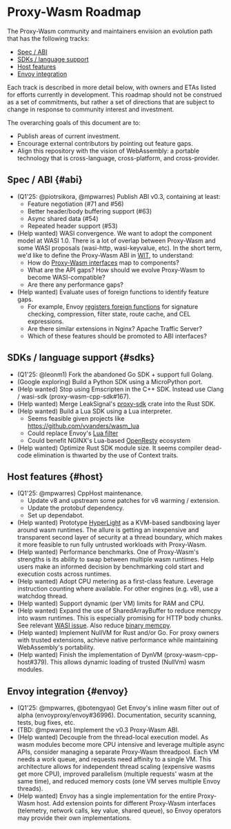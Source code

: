 # Proxy-Wasm Roadmap

The Proxy-Wasm community and maintainers envision an evolution path that has the
following tracks:

*   [Spec / ABI](#abi)
*   [SDKs / language support](#sdks)
*   [Host features](#host)
*   [Envoy integration](#envoy)

Each track is described in more detail below, with owners and ETAs listed for
efforts currently in development. This roadmap should not be construed as a set
of commitments, but rather a set of directions that are subject to change in
response to community interest and investment.

The overarching goals of this document are to:

*   Publish areas of current investment.
*   Encourage external contributors by pointing out feature gaps.
*   Align this repository with the vision of WebAssembly: a portable technology
    that is cross-language, cross-platform, and cross-provider.

## Spec / ABI {#abi}

*   (Q1'25: @piotrsikora, @mpwarres) Publish ABI v0.3, containing at least:
    *   Feature negotiation (#71 and #56)
    *   Better header/body buffering support (#63)
    *   Async shared data (#54)
    *   Repeated header support (#53)
*   (Help wanted) WASI convergence. We want to adopt the component model at WASI
    1.0. There is a lot of overlap between Proxy-Wasm and some WASI proposals
    (wasi-http, wasi-keyvalue, etc). In the short term, we'd like to define the
    Proxy-Wasm ABI in
    [WIT](https://github.com/WebAssembly/component-model/blob/main/design/mvp/WIT.md),
    to understand:
    *   How do
        [Proxy-Wasm interfaces](https://github.com/proxy-wasm/proxy-wasm-cpp-host/blob/main/include/proxy-wasm/context_interface.h)
        map to components?
    *   What are the API gaps? How should we evolve Proxy-Wasm to become
        WASI-compatible?
    *   Are there any performance gaps?
*   (Help wanted) Evaluate uses of foreign functions to identify feature gaps.
    *   For example, Envoy
        [registers foreign functions](https://github.com/search?q=repo%3Aenvoyproxy%2Fenvoy%20RegisterForeignFunction&type=code)
        for signature checking, compression, filter state, route cache, and CEL
        expressions.
    *   Are there similar extensions in Nginx? Apache Traffic Server?
    *   Which of these features should be promoted to ABI interfaces?

## SDKs / language support {#sdks}

*   (Q1'25: @leonm1) Fork the abandoned Go SDK + support full Golang.
*   (Google exploring) Build a Python SDK using a MicroPython port.
*   (Help wanted) Stop using Emscripten in the C++ SDK. Instead use Clang /
    wasi-sdk (proxy-wasm-cpp-sdk#167).
*   (Help wanted) Merge LeakSignal's
    [proxy-sdk](https://crates.io/crates/proxy-sdk) crate into the Rust SDK.
*   (Help wanted) Build a Lua SDK using a Lua interpreter.
    *   Seems feasible given projects like https://github.com/vvanders/wasm_lua
    *   Could replace Envoy's
        [Lua filter](https://www.envoyproxy.io/docs/envoy/latest/configuration/http/http_filters/lua_filter)
    *   Could benefit NGINX's Lua-based [OpenResty](https://openresty.org/)
        ecosystem
*   (Help wanted) Optimize Rust SDK module size. It seems compiler dead-code
    elimination is thwarted by the use of Context traits.

## Host features {#host}

*   (Q1'25: @mpwarres) CppHost maintenance.
    *   Update v8 and upstream some patches for v8 warming / extension.
    *   Update the protobuf dependency.
    *   Set up dependabot.
*   (Help wanted) Prototype
    [HyperLight](https://github.com/hyperlight-dev/hyperlight) as a KVM-based
    sandboxing layer around wasm runtimes. The allure is getting an inexpensive
    and transparent second layer of security at a thread boundary, which makes
    it more feasible to run fully untrusted workloads with Proxy-Wasm.
*   (Help wanted) Performance benchmarks. One of Proxy-Wasm's strengths is its
    ability to swap between multiple wasm runtimes. Help users make an informed
    decision by benchmarking cold start and execution costs across runtimes.
*   (Help wanted) Adopt CPU metering as a first-class feature. Leverage
    instruction counting where available. For other engines (e.g. v8), use a
    watchdog thread.
*   (Help wanted) Support dynamic (per VM) limits for RAM and CPU.
*   (Help wanted) Expand the use of SharedArrayBuffer to reduce memcpy into wasm
    runtimes. This is especially promising for HTTP body chunks. See relevant
    [WASI issue](https://github.com/WebAssembly/WASI/issues/594). Also reduce
    [binary memcpy](https://github.com/proxy-wasm/proxy-wasm-cpp-host/blob/21a5b089f136712f74bfa03cde43ae8d82e066b6/src/v8/v8.cc#L272).
*   (Help wanted) Implement NullVM for Rust and/or Go. For proxy owners with
    trusted extensions, achieve native performance while maintaining
    WebAssembly's portability.
*   (Help wanted) Finish the implementation of DynVM (proxy-wasm-cpp-host#379).
    This allows dynamic loading of trusted (NullVm) wasm modules.

## Envoy integration {#envoy}

*   (Q1'25: @mpwarres, @botengyao) Get Envoy's inline wasm filter out of alpha
    (envoyproxy/envoy#36996). Documentation, security scanning, tests, bug
    fixes, etc.
*   (TBD: @mpwarres) Implement the v0.3 Proxy-Wasm ABI.
*   (Help wanted) Decouple from the thread-local execution model. As wasm
    modules become more CPU intensive and leverage multiple async APIs, consider
    managing a separate Proxy-Wasm threadpool. Each VM needs a work queue, and
    requests need affinity to a single VM. This architecture allows for
    independent thread scaling (expensive wasms get more CPU), improved
    parallelism (multiple requests' wasm at the same time), and reduced memory
    costs (one VM serves multiple Envoy threads).
*   (Help wanted) Envoy has a single implementation for the entire Proxy-Wasm
    host. Add extension points for different Proxy-Wasm interfaces (telemetry,
    network calls, key value, shared queue), so Envoy operators may provide
    their own implementations.
